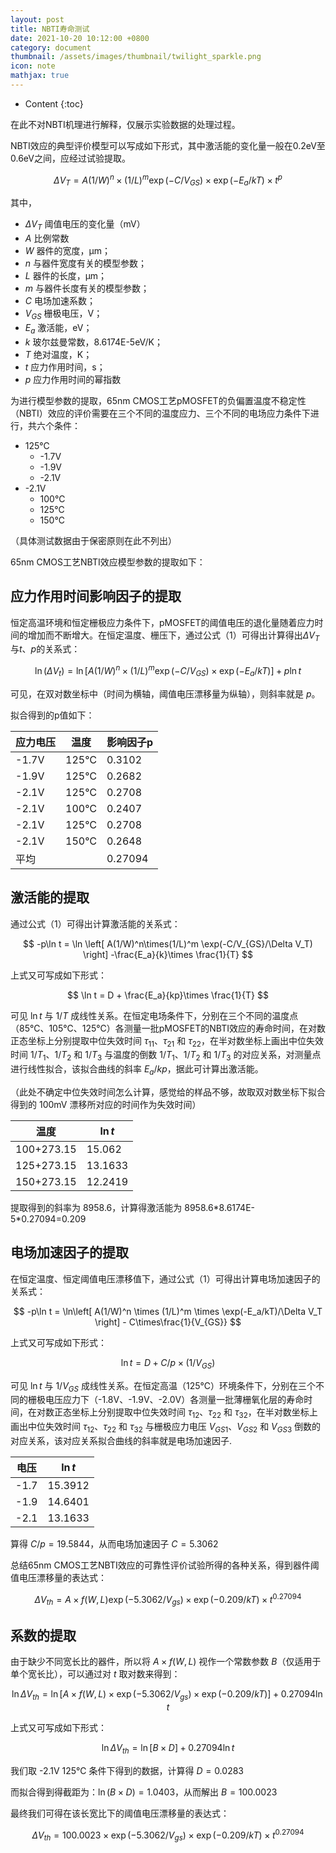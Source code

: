 ```yaml
---
layout: post
title: NBTI寿命测试
date: 2021-10-20 10:12:00 +0800
category: document
thumbnail: /assets/images/thumbnail/twilight_sparkle.png
icon: note
mathjax: true
---
```


* Content
{:toc}

在此不对NBTI机理进行解释，仅展示实验数据的处理过程。

<!--more-->


NBTI效应的典型评价模型可以写成如下形式，其中激活能的变化量一般在0.2eV至0.6eV之间，应经过试验提取。

$$
\Delta V_T = A (1/W)^n \times (1/L)^m \exp(-C/V_{GS}) \times \exp(-E_a/kT)\times t^p
$$

其中，

* $\Delta V_T$ 阈值电压的变化量（mV）
* $A$ 比例常数
* $W$ 器件的宽度，μm；
* $n$ 与器件宽度有关的模型参数；
* $L$ 器件的长度，μm；
* $m$ 与器件长度有关的模型参数；
* $C$ 电场加速系数；
* $V_{GS}$ 栅极电压，V；
* $E_a$ 激活能，eV；
* $k$ 玻尔兹曼常数，8.6174E-5eV/K；
* $T$ 绝对温度，K；
* $t$ 应力作用时间，s；
* $p$ 应力作用时间的幂指数

为进行模型参数的提取，65nm CMOS工艺pMOSFET的负偏置温度不稳定性（NBTI）效应的评价需要在三个不同的温度应力、三个不同的电场应力条件下进行，共六个条件：

* 125℃
  * -1.7V
  * -1.9V
  * -2.1V
* -2.1V
  * 100℃
  * 125℃
  * 150℃

（具体测试数据由于保密原则在此不列出）

65nm CMOS工艺NBTI效应模型参数的提取如下：

## 应力作用时间影响因子的提取

恒定高温环境和恒定栅极应力条件下，pMOSFET的阈值电压的退化量随着应力时间的增加而不断增大。在恒定温度、栅压下，通过公式（1）可得出计算得出$\Delta V_T$与$t$、$p$的关系式：

$$
\ln(\Delta V_t) = \ln \left[ A (1/W)^n \times (1/L)^m \exp(-C/V_{GS}) \times \exp(-E_a/kT) \right] + p\ln t
$$

可见，在双对数坐标中（时间为横轴，阈值电压漂移量为纵轴），则斜率就是 $p$。

拟合得到的p值如下：

|应力电压|温度|影响因子p|
|------|----|------|
|-1.7V|125℃|0.3102|
|-1.9V|125℃|0.2682|
|-2.1V|125℃|0.2708|
|-2.1V|100℃|0.2407|
|-2.1V|125℃|0.2708|
|-2.1V|150℃|0.2648|
|平均||0.27094|


## 激活能的提取

通过公式（1）可得出计算激活能的关系式：

$$
-p\ln t = \ln \left[ A(1/W)^n\times(1/L)^m \exp(-C/V_{GS}/\Delta V_T) \right] -\frac{E_a}{k}\times \frac{1}{T}
$$

上式又可写成如下形式：

$$
\ln t = D + \frac{E_a}{kp}\times \frac{1}{T}
$$

可见 $\ln t$ 与 $1/T$ 成线性关系。在恒定电场条件下，分别在三个不同的温度点（85℃、105℃、125℃）各测量一批pMOSFET的NBTI效应的寿命时间，在对数正态坐标上分别提取中位失效时间 $\tau_{11}$、$\tau_{21}$ 和 $\tau_{22}$，在半对数坐标上画出中位失效时间 $1/T_1$、$1/T_2$ 和 $1/T_3$ 与温度的倒数 $1/T_1$、$1/T_2$ 和 $1/T_3$ 的对应关系，对测量点进行线性拟合，该拟合曲线的斜率 $E_a/kp$，据此可计算出激活能。

（此处不确定中位失效时间怎么计算，感觉给的样品不够，故取双对数坐标下拟合得到的 100mV 漂移所对应的时间作为失效时间）

|温度|$\ln t$|
|---|------|
|100+273.15|15.062|
|125+273.15|13.1633|
|150+273.15|12.2419|

提取得到的斜率为 8958.6，计算得激活能为 8958.6\*8.6174E-5\*0.27094=0.209

## 电场加速因子的提取

在恒定温度、恒定阈值电压漂移值下，通过公式（1）可得出计算电场加速因子的关系式：

$$
-p\ln t = \ln\left[ A(1/W)^n \times (1/L)^m \times \exp(-E_a/kT)/\Delta V_T \right] - C\times\frac{1}{V_{GS}}
$$

上式又可写成如下形式：

$$
\ln t = D+C/p\times (1/V_{GS})
$$

可见 $\ln t$ 与 $1/V_{GS}$ 成线性关系。在恒定高温（125℃）环境条件下，分别在三个不同的栅极电压应力下（-1.8V、-1.9V、-2.0V）各测量一批薄栅氧化层的寿命时间，在对数正态坐标上分别提取中位失效时间 $\tau_{12}$、$\tau_{22}$ 和 $\tau_{32}$，在半对数坐标上画出中位失效时间 $\tau_{12}$、$\tau_{22}$ 和 $\tau_{32}$ 与栅极应力电压 $V_{GS1}$、$V_{GS2}$ 和 $V_{GS3}$ 倒数的对应关系，该对应关系拟合曲线的斜率就是电场加速因子. 

|电压|$\ln t$|
|---|------|
|-1.7|15.3912|
|-1.9|14.6401|
|-2.1|13.1633|

算得 $C/p = 19.5844$，从而电场加速因子 $C=5.3062$

总结65nm CMOS工艺NBTI效应的可靠性评价试验所得的各种关系，得到器件阈值电压漂移量的表达式：

$$
\Delta V_{th} = A \times f(W,L) \exp(-5.3062/V_{gs}) \times \exp(-0.209/kT)\times t^{0.27094}
$$

## 系数的提取

由于缺少不同宽长比的器件，所以将 $A\times f(W,L)$ 视作一个常数参数 $B$（仅适用于单个宽长比），可以通过对 $t$ 取对数来得到：

$$
\ln \Delta V_{th} = \ln \left[ A\times f(W,L) \times \exp(-5.3062/V_{gs}) \times \exp(-0.209/kT) \right]+0.27094 \ln t
$$

上式又可写成如下形式：

$$
\ln \Delta V_{th} = \ln \left[ B \times D \right]+0.27094 \ln t
$$

我们取 -2.1V	125℃ 条件下得到的数据，计算得 $D=0.0283$

而拟合得到得截距为：$\ln(B\times D)=1.0403$，从而解出 $B=100.0023$

最终我们可得在该长宽比下的阈值电压漂移量的表达式：

$$
\Delta V_{th} = 100.0023 \times \exp(-5.3062/V_{gs}) \times \exp(-0.209/kT)\times t^{0.27094}
$$